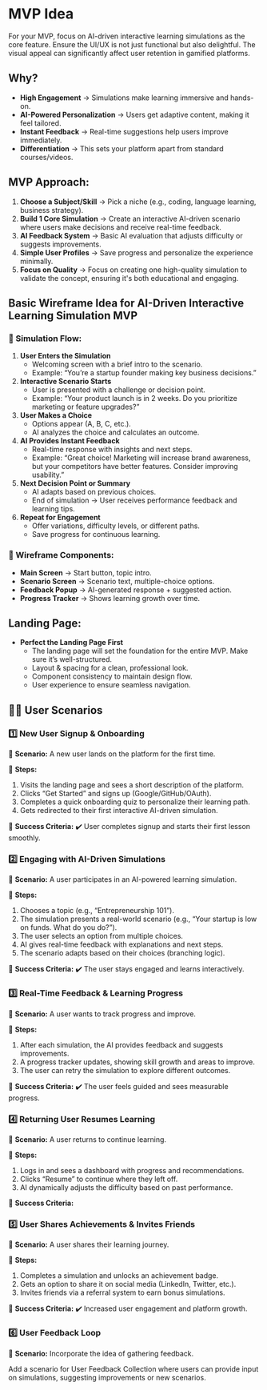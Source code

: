# MVP Idea

For your MVP, focus on AI-driven interactive learning simulations as the core feature. Ensure the UI/UX is not just functional but also delightful. The visual appeal can significantly affect user retention in gamified platforms.

## Why?

- **High Engagement** → Simulations make learning immersive and hands-on.
- **AI-Powered Personalization** → Users get adaptive content, making it feel tailored.
- **Instant Feedback** → Real-time suggestions help users improve immediately.
- **Differentiation** → This sets your platform apart from standard courses/videos.

## MVP Approach:

1. **Choose a Subject/Skill** → Pick a niche (e.g., coding, language learning, business strategy).
2. **Build 1 Core Simulation** → Create an interactive AI-driven scenario where users make decisions and receive real-time feedback.
3. **AI Feedback System** → Basic AI evaluation that adjusts difficulty or suggests improvements.
4. **Simple User Profiles** → Save progress and personalize the experience minimally.
5. **Focus on Quality** → Focus on creating one high-quality simulation to validate the concept, ensuring it's both educational and engaging.

## Basic Wireframe Idea for AI-Driven Interactive Learning Simulation MVP

### 📝 Simulation Flow:

1. **User Enters the Simulation**
   - Welcoming screen with a brief intro to the scenario.
   - Example: “You’re a startup founder making key business decisions.”
2. **Interactive Scenario Starts**
   - User is presented with a challenge or decision point.
   - Example: “Your product launch is in 2 weeks. Do you prioritize marketing or feature upgrades?”
3. **User Makes a Choice**
   - Options appear (A, B, C, etc.).
   - AI analyzes the choice and calculates an outcome.
4. **AI Provides Instant Feedback**
   - Real-time response with insights and next steps.
   - Example: “Great choice! Marketing will increase brand awareness, but your competitors have better features. Consider improving usability.”
5. **Next Decision Point or Summary**
   - AI adapts based on previous choices.
   - End of simulation → User receives performance feedback and learning tips.
6. **Repeat for Engagement**
   - Offer variations, difficulty levels, or different paths.
   - Save progress for continuous learning.

### 📌 Wireframe Components:

- **Main Screen** → Start button, topic intro.
- **Scenario Screen** → Scenario text, multiple-choice options.
- **Feedback Popup** → AI-generated response + suggested action.
- **Progress Tracker** → Shows learning growth over time.

## Landing Page:

- **Perfect the Landing Page First**
  - The landing page will set the foundation for the entire MVP. Make sure it’s well-structured.
  - Layout & spacing for a clean, professional look.
  - Component consistency to maintain design flow.
  - User experience to ensure seamless navigation.

## 👨‍🎓 User Scenarios

### 1️⃣ New User Signup & Onboarding

📌 **Scenario:** A new user lands on the platform for the first time.

🔹 **Steps:**
1. Visits the landing page and sees a short description of the platform.
2. Clicks “Get Started” and signs up (Google/GitHub/OAuth).
3. Completes a quick onboarding quiz to personalize their learning path.
4. Gets redirected to their first interactive AI-driven simulation.

🔹 **Success Criteria:**
✔️ User completes signup and starts their first lesson smoothly.

### 2️⃣ Engaging with AI-Driven Simulations

📌 **Scenario:** A user participates in an AI-powered learning simulation.

🔹 **Steps:**
1. Chooses a topic (e.g., “Entrepreneurship 101”).
2. The simulation presents a real-world scenario (e.g., “Your startup is low on funds. What do you do?”).
3. The user selects an option from multiple choices.
4. AI gives real-time feedback with explanations and next steps.
5. The scenario adapts based on their choices (branching logic).

🔹 **Success Criteria:**
✔️ The user stays engaged and learns interactively.

### 3️⃣ Real-Time Feedback & Learning Progress

📌 **Scenario:** A user wants to track progress and improve.

🔹 **Steps:**
1. After each simulation, the AI provides feedback and suggests improvements.
2. A progress tracker updates, showing skill growth and areas to improve.
3. The user can retry the simulation to explore different outcomes.

🔹 **Success Criteria:**
✔️ The user feels guided and sees measurable progress.

### 4️⃣ Returning User Resumes Learning

📌 **Scenario:** A user returns to continue learning.

🔹 **Steps:**
1. Logs in and sees a dashboard with progress and recommendations.
2. Clicks “Resume” to continue where they left off.
3. AI dynamically adjusts the difficulty based on past performance.

🔹 **Success Criteria:**

### 5️⃣ User Shares Achievements & Invites Friends

📌 **Scenario:** A user shares their learning journey.

🔹 **Steps:**
1. Completes a simulation and unlocks an achievement badge.
2. Gets an option to share it on social media (LinkedIn, Twitter, etc.).
3. Invites friends via a referral system to earn bonus simulations.

🔹 **Success Criteria:**
✔️ Increased user engagement and platform growth.

### 6️⃣ User Feedback Loop

📌 **Scenario:**  Incorporate the idea of gathering feedback.

Add a scenario for User Feedback Collection where users can provide input on simulations, suggesting improvements or new scenarios.
